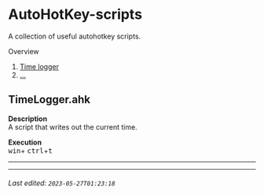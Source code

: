 # AutoHotKey-scripts
A collection of useful autohotkey scripts.

Overview
1. [Time logger](#timeloggerahk)
2. [...]()
## TimeLogger.ahk

**Description**  
A script that writes out the current time.

**Execution**  
<kbd>win</kbd>+ <kbd>ctrl</kbd>+<kbd>t</kbd>

***

<!-- 
## TimeLogger.ahk

**Description**  
A script that writes out the current time.

**Execution**  
<kbd>win</kbd>+ <kbd>ctrl</kbd>+<kbd>t</kbd>
-->


***

###### Last edited: ``2023-05-27T01:23:18``
